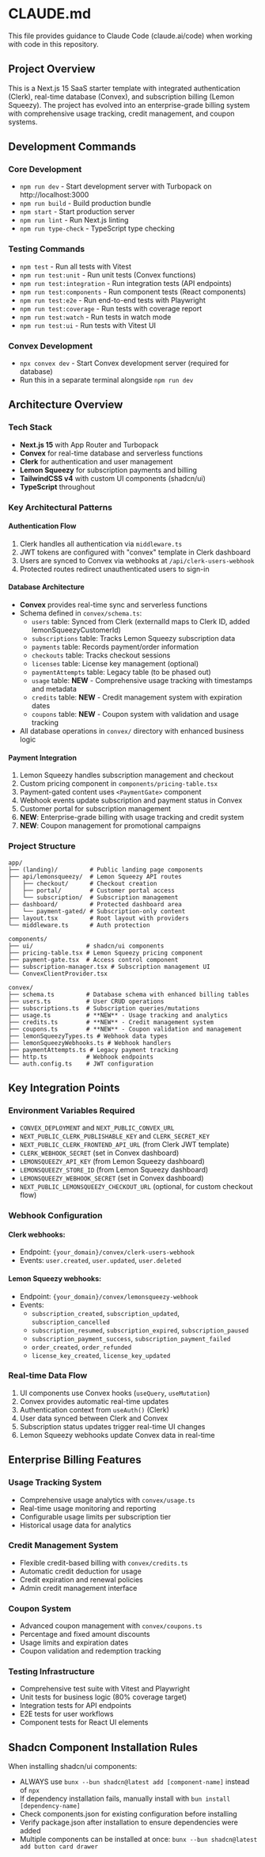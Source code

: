 # CLAUDE.md

This file provides guidance to Claude Code (claude.ai/code) when working with code in this repository.

## Project Overview
This is a Next.js 15 SaaS starter template with integrated authentication (Clerk), real-time database (Convex), and subscription billing (Lemon Squeezy). The project has evolved into an enterprise-grade billing system with comprehensive usage tracking, credit management, and coupon systems.

## Development Commands

### Core Development
- `npm run dev` - Start development server with Turbopack on http://localhost:3000
- `npm run build` - Build production bundle
- `npm start` - Start production server
- `npm run lint` - Run Next.js linting
- `npm run type-check` - TypeScript type checking

### Testing Commands
- `npm test` - Run all tests with Vitest
- `npm run test:unit` - Run unit tests (Convex functions)
- `npm run test:integration` - Run integration tests (API endpoints)
- `npm run test:components` - Run component tests (React components)
- `npm run test:e2e` - Run end-to-end tests with Playwright
- `npm run test:coverage` - Run tests with coverage report
- `npm run test:watch` - Run tests in watch mode
- `npm run test:ui` - Run tests with Vitest UI

### Convex Development
- `npx convex dev` - Start Convex development server (required for database)
- Run this in a separate terminal alongside `npm run dev`

## Architecture Overview

### Tech Stack
- **Next.js 15** with App Router and Turbopack
- **Convex** for real-time database and serverless functions
- **Clerk** for authentication and user management
- **Lemon Squeezy** for subscription payments and billing
- **TailwindCSS v4** with custom UI components (shadcn/ui)
- **TypeScript** throughout

### Key Architectural Patterns

#### Authentication Flow
1. Clerk handles all authentication via `middleware.ts`
2. JWT tokens are configured with "convex" template in Clerk dashboard
3. Users are synced to Convex via webhooks at `/api/clerk-users-webhook`
4. Protected routes redirect unauthenticated users to sign-in

#### Database Architecture
- **Convex** provides real-time sync and serverless functions
- Schema defined in `convex/schema.ts`:
  - `users` table: Synced from Clerk (externalId maps to Clerk ID, added lemonSqueezyCustomerId)
  - `subscriptions` table: Tracks Lemon Squeezy subscription data
  - `payments` table: Records payment/order information
  - `checkouts` table: Tracks checkout sessions
  - `licenses` table: License key management (optional)
  - `paymentAttempts` table: Legacy table (to be phased out)
  - `usage` table: **NEW** - Comprehensive usage tracking with timestamps and metadata
  - `credits` table: **NEW** - Credit management system with expiration dates
  - `coupons` table: **NEW** - Coupon system with validation and usage tracking
- All database operations in `convex/` directory with enhanced business logic

#### Payment Integration
1. Lemon Squeezy handles subscription management and checkout
2. Custom pricing component in `components/pricing-table.tsx`
3. Payment-gated content uses `<PaymentGate>` component
4. Webhook events update subscription and payment status in Convex
5. Customer portal for subscription management
6. **NEW**: Enterprise-grade billing with usage tracking and credit system
7. **NEW**: Coupon management for promotional campaigns

### Project Structure
```
app/
├── (landing)/         # Public landing page components
├── api/lemonsqueezy/  # Lemon Squeezy API routes
│   ├── checkout/      # Checkout creation
│   ├── portal/        # Customer portal access
│   └── subscription/  # Subscription management
├── dashboard/         # Protected dashboard area
│   └── payment-gated/ # Subscription-only content
├── layout.tsx         # Root layout with providers
└── middleware.ts      # Auth protection

components/
├── ui/               # shadcn/ui components
├── pricing-table.tsx # Lemon Squeezy pricing component
├── payment-gate.tsx  # Access control component
├── subscription-manager.tsx # Subscription management UI
└── ConvexClientProvider.tsx

convex/
├── schema.ts         # Database schema with enhanced billing tables
├── users.ts          # User CRUD operations
├── subscriptions.ts  # Subscription queries/mutations
├── usage.ts          # **NEW** - Usage tracking and analytics
├── credits.ts        # **NEW** - Credit management system
├── coupons.ts        # **NEW** - Coupon validation and management
├── lemonSqueezyTypes.ts # Webhook data types
├── lemonSqueezyWebhooks.ts # Webhook handlers
├── paymentAttempts.ts # Legacy payment tracking
├── http.ts           # Webhook endpoints
└── auth.config.ts    # JWT configuration
```

## Key Integration Points

### Environment Variables Required
- `CONVEX_DEPLOYMENT` and `NEXT_PUBLIC_CONVEX_URL`
- `NEXT_PUBLIC_CLERK_PUBLISHABLE_KEY` and `CLERK_SECRET_KEY`
- `NEXT_PUBLIC_CLERK_FRONTEND_API_URL` (from Clerk JWT template)
- `CLERK_WEBHOOK_SECRET` (set in Convex dashboard)
- `LEMONSQUEEZY_API_KEY` (from Lemon Squeezy dashboard)
- `LEMONSQUEEZY_STORE_ID` (from Lemon Squeezy dashboard)
- `LEMONSQUEEZY_WEBHOOK_SECRET` (set in Convex dashboard)
- `NEXT_PUBLIC_LEMONSQUEEZY_CHECKOUT_URL` (optional, for custom checkout flow)

### Webhook Configuration
#### Clerk webhooks:
- Endpoint: `{your_domain}/convex/clerk-users-webhook`
- Events: `user.created`, `user.updated`, `user.deleted`

#### Lemon Squeezy webhooks:
- Endpoint: `{your_domain}/convex/lemonsqueezy-webhook`
- Events: 
  - `subscription_created`, `subscription_updated`, `subscription_cancelled`
  - `subscription_resumed`, `subscription_expired`, `subscription_paused`
  - `subscription_payment_success`, `subscription_payment_failed`
  - `order_created`, `order_refunded`
  - `license_key_created`, `license_key_updated`

### Real-time Data Flow
1. UI components use Convex hooks (`useQuery`, `useMutation`)
2. Convex provides automatic real-time updates
3. Authentication context from `useAuth()` (Clerk)
4. User data synced between Clerk and Convex
5. Subscription status updates trigger real-time UI changes
6. Lemon Squeezy webhooks update Convex data in real-time

## Enterprise Billing Features

### Usage Tracking System
- Comprehensive usage analytics with `convex/usage.ts`
- Real-time usage monitoring and reporting
- Configurable usage limits per subscription tier
- Historical usage data for analytics

### Credit Management System
- Flexible credit-based billing with `convex/credits.ts`
- Automatic credit deduction for usage
- Credit expiration and renewal policies
- Admin credit management interface

### Coupon System
- Advanced coupon management with `convex/coupons.ts`
- Percentage and fixed amount discounts
- Usage limits and expiration dates
- Coupon validation and redemption tracking

### Testing Infrastructure
- Comprehensive test suite with Vitest and Playwright
- Unit tests for business logic (80% coverage target)
- Integration tests for API endpoints
- E2E tests for user workflows
- Component tests for React UI elements

## Shadcn Component Installation Rules
When installing shadcn/ui components:
- ALWAYS use `bunx --bun shadcn@latest add [component-name]` instead of `npx`
- If dependency installation fails, manually install with `bun install [dependency-name]`
- Check components.json for existing configuration before installing
- Verify package.json after installation to ensure dependencies were added
- Multiple components can be installed at once: `bunx --bun shadcn@latest add button card drawer`
